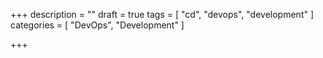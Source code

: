 +++
description = ""
draft = true
tags = [ "cd", "devops", "development" ]
categories = [
  "DevOps", "Development"
]

+++